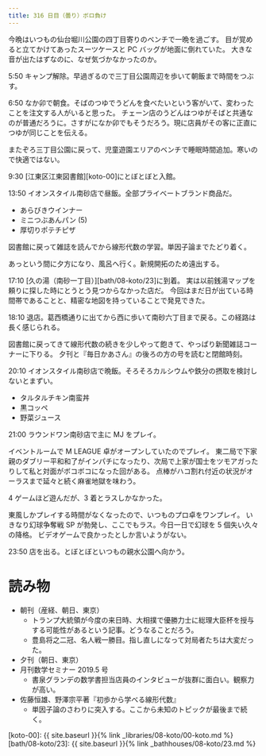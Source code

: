 ```yaml
---
title: 316 日目（曇り）ボロ負け
---
```


今晩はいつもの仙台堀川公園の四丁目寄りのベンチで一晩を過ごす。
目が覚めると立てかけてあったスーツケースと PC バッグが地面に倒れていた。
大きな音が出たはずなのに、なぜ気づかなかったのか。

5:50 キャンプ解除。早過ぎるので三丁目公園周辺を歩いて朝飯まで時間をつぶす。

6:50 なか卯で朝食。そばのつゆでうどんを食べたいという客がいて、変わったことを注文する人がいると思った。
チェーン店のうどんはつゆがそばと共通なのが普通だろうに。さすがになか卯でもそうだろう。現に店員がその客に正直につゆが同じことを伝える。

またぞろ三丁目公園に戻って、児童遊園エリアのベンチで睡眠時間追加。寒いので快適ではない。

9:30 [江東区江東図書館][koto-00]にとぼとぼと入館。

13:50 イオンスタイル南砂店で昼飯。全部プライベートブランド商品だ。

* あらびきウインナー
* ミニつぶあんパン (5)
* 厚切りポテチピザ

図書館に戻って雑誌を読んでから線形代数の学習。単因子論までたどり着く。

あっという間に夕方になり、風呂へ行く。新規開拓のため遠出する。

17:10 [久の湯（南砂一丁目）][bath/08-koto/23]に到着。
実は以前銭湯マップを頼りに探した時にとうとう見つからなかった店だ。
今回はまだ日が出ている時間帯であることと、精密な地図を持っていることで発見できた。

18:10 退店。葛西橋通りに出てから西に歩いて南砂六丁目まで戻る。この経路は長く感じられる。

図書館に戻ってきて線形代数の続きを少しやって飽きて、やっぱり新聞雑誌コーナーに下りる。
夕刊と『毎日かあさん』の後ろの方の号を読むと閉館時刻。

20:10 イオンスタイル南砂店で晩飯。そろそろカルシウムや鉄分の摂取を検討しないとまずい。

* タルタルチキン南蛮丼
* 黒コッペ
* 野菜ジュース

21:00 ラウンドワン南砂店で主に MJ をプレイ。

イベントルームで M LEAGUE 卓がオープンしていたのでプレイ。
東二局で下家親のダブリー平和和了がインパチになったり、次局で上家が国士をツモアガったりして私と対面がボコボコになった回がある。
点棒がハコ割れ付近の状況がオーラスまで延々と続く麻雀地獄を味わう。

4 ゲームほど遊んだが、3 着とラスしかなかった。

東風しかプレイする時間がなくなったので、いつものプロ卓をワンプレイ。
いきなり幻球争奪戦 SP が勃発し、ここでもラス。今日一日で幻球を 5 個失い久々の降格。
ビデオゲームで良かったとしか言いようがない。

23:50 店を出る。とぼとぼといつもの親水公園へ向かう。

# 読み物

* 朝刊（産経、朝日、東京）
  * トランプ大統領が今度の来日時、大相撲で優勝力士に総理大臣杯を授与する可能性があるという記事。どうなることだろう。
  * 豊島将之二冠、名人戦一勝目。指し直しになって対局者たちは大変だった。
* 夕刊（朝日、東京）
* 月刊数学セミナー 2019.5 号
  * 書泉グランデの数学書担当店員のインタビューが抜群に面白い。観察力が高い。
* 佐藤恒雄、野澤宗平著『初歩から学べる線形代数』
  * 単因子論のさわりに突入する。ここから未知のトピックが最後まで続く。

[koto-00]: {{ site.baseurl }}{% link _libraries/08-koto/00-koto.md %}
[bath/08-koto/23]: {{ site.baseurl }}{% link _bathhouses/08-koto/23.md %}
